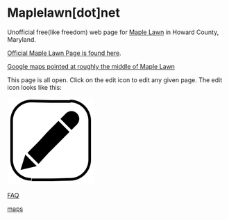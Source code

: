 # Maplelawn[dot]net

Unofficial free(like freedom) web page for [Maple Lawn](https://en.wikipedia.org/wiki/Maple_Lawn,_Fulton,_Maryland) in Howard County, Maryland.  

[Official Maple Lawn Page is found here](https://maplelawnmd.com/).  

[Google maps pointed at roughly the middle of Maple Lawn](https://www.google.com/maps/@39.1488193,-76.9085493,17z)

This page is all open.  Click on the edit icon to edit any given page. The edit icon looks like this:

![](iconsymbols/editor.svg)


[FAQ](faq/)

[maps](maps/)